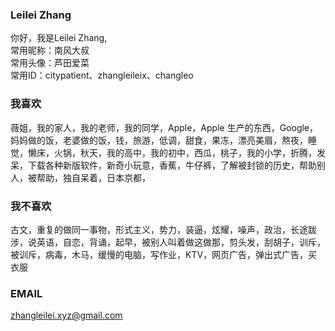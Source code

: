 ### Leilei Zhang
你好，我是Leilei Zhang, <br/>
常用昵称：南风大叔 <br/>
常用头像：芦田爱菜 <br/>
常用ID：citypatient、zhangleileix、changleo

### 我喜欢

薇姐，我的家人，我的老师，我的同学，Apple，Apple 生产的东西，Google，妈妈做的饭，老婆做的饭，钱，旅游，低调，甜食，果冻，漂亮美眉，熬夜，睡觉，懒床，火锅，秋天，我的高中，我的初中，西瓜，桃子，我的小学，折腾，发呆，下载各种新版软件，新奇小玩意，香蕉，牛仔裤，了解被封锁的历史，帮助别人，被帮助，独自呆着，日本京都，

 
### 我不喜欢

古文，重复的做同一事物，形式主义，势力，装逼，炫耀，噪声，政治，长途跋涉，说英语，自恋，背诵，起早，被别人叫着做这做那，剪头发，刮胡子，训斥，被训斥，病毒，木马，缓慢的电脑，写作业，KTV，网页广告，弹出式广告，买衣服
### EMAIL

[zhangleilei.xyz@gmail.com](zhangleilei.xyz@gmail.com)